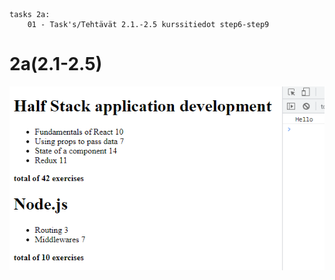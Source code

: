 ```
tasks 2a:
    01 - Task's/Tehtävät 2.1.-2.5 kurssitiedot step6-step9
```

# 2a(2.1-2.5)
![](https://github.com/Alkane22/repo/blob/master/part2/01/01.png?raw=true)
